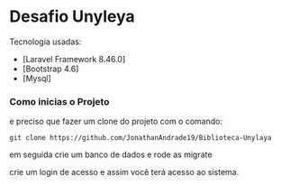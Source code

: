 # Desafio Unyleya

Tecnologia usadas:
- [Laravel Framework 8.46.0]
- [Bootstrap 4.6]
- [Mysql]

### Como inicias o Projeto

e preciso que fazer um clone do projeto com o comando: 
```
git clone https://github.com/JonathanAndrade19/Biblioteca-Unylaya
```
em seguida crie um banco de dados e rode as migrate

crie um login de acesso e assim você terá acesso ao sistema.
